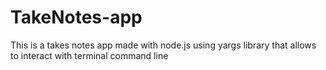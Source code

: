 # TakeNotes-app
This is a takes notes app made with node.js using yargs library that allows to interact with terminal command line
